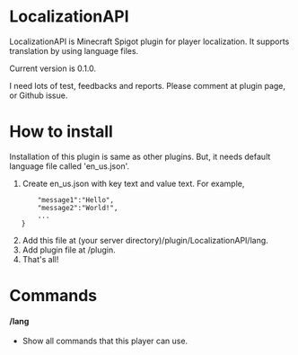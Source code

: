 # LocalizationAPI
LocalizationAPI is Minecraft Spigot plugin for player localization. It supports translation by using language files.

Current version is 0.1.0.

I need lots of test, feedbacks and reports. Please comment at plugin page, or Github issue.

# How to install
Installation of this plugin is same as other plugins. But, it needs default language file called 'en_us.json'.
1. Create en_us.json with key text and value text. For example,
 ```{
        "message1":"Hello",
        "message2":"World!",
        ...
    }
```
2. Add this file at (your server directory)/plugin/LocalizationAPI/lang.
3. Add plugin file at /plugin.
4. That's all!

# Commands
#### /lang
* Show all commands that this player can use.
